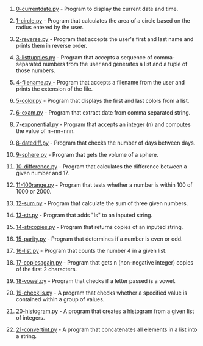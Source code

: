 1. [0-currentdate.py](https://github.com/B-Akapo/exercises/blob/main/python-basic-1/0-currentdate.py) - Program to display the current date and time.

2. [1-circle.py](https://github.com/B-Akapo/exercises/blob/main/python-basic-1/1-circle.py) - Program that calculates the area of a circle based on the radius entered by the user.

3. [2-reverse.py](https://github.com/B-Akapo/exercises/blob/main/python-basic-1/2-reverse.py) - Program that accepts the user's first and last name and prints them in reverse order.

4. [3-listtupples.py](https://github.com/B-Akapo/exercises/blob/main/python-basic-1/3-listtupples.py) - Program  that accepts a sequence of comma-separated numbers from the user and generates a list and a tuple of those numbers.

5. [4-filename.py ](https://github.com/B-Akapo/exercises/blob/main/python-basic-1/4-filename.py) - Program that accepts a filename from the user and prints the extension of the file. 

6. [5-color.py](https://github.com/B-Akapo/exercises/blob/main/python-basic-1/5-color.py) - Program that displays the first and last colors from a list.

7. [6-exam.py](https://github.com/B-Akapo/exercises/blob/main/python-basic-1/6-exam.py) - Program that extract date from comma separated string.

8. [7-exponential.py](https://github.com/B-Akapo/exercises/blob/main/python-basic-1/7-exponential.py) - Program that accepts an integer (n) and computes the value of n+nn+nnn.

9. [8-datediff.py](https://github.com/B-Akapo/exercises/blob/main/python-basic-1/8-datediff.py) - Program that checks the number of days between days.

10. [9-sphere.py](https://github.com/B-Akapo/exercises/blob/main/python-basic-1/9-sphere.py) - Program that gets the volume of a sphere.

11. [10-difference.py](https://github.com/B-Akapo/exercises/blob/main/python-basic-1/10-difference.py) - Program that calculates the difference between a given number and 17.

12. [11-100range.py](https://github.com/B-Akapo/exercises/blob/main/python-basic-1/11-100range.py) - Program that tests whether a number is within 100 of 1000 or 2000.

13. [12-sum.py](https://github.com/B-Akapo/exercises/blob/main/python-basic-1/12-sum.py) - Program that calculate the sum of three given numbers.

14. [13-str.py](https://github.com/B-Akapo/exercises/blob/main/python-basic-1/13-str.py) - Program that adds "Is" to an inputed string.

15. [14-strcopies.py](https://github.com/B-Akapo/exercises/blob/main/python-basic-1/14-strcopies.py) - Program that returns copies of an inputed string.

16. [15-parity.py](https://github.com/B-Akapo/exercises/blob/main/python-basic-1/15-parity.py) - Program that determines if a number is even or odd.

17. [16-list.py](https://github.com/B-Akapo/exercises/blob/main/python-basic-1/16-list.py) - Program that counts the number 4 in a given list. 

18. [17-copiesagain.py](https://github.com/B-Akapo/exercises/blob/main/python-basic-1/17-copiesagain.py) - Program that gets n (non-negative integer) copies of the first 2 characters.

19. [18-vowel.py](https://github.com/B-Akapo/exercises/blob/main/python-basic-1/18-vowel.py) - Program that checks if a letter passed is a vowel.

20. [19-checklis.py](https://github.com/B-Akapo/exercises/blob/main/python-basic-1/19-checklist.py) - A program that checks whether a specified value is contained within a group of values.

21. [20-histogram.py](https://github.com/B-Akapo/exercises/blob/main/python-basic-1/20-histogram.py) - A program that creates a histogram from a given list of integers.

22. [21-convertint.py](https://github.com/B-Akapo/exercises/blob/main/python-basic-1/21-convertint.py) - A program that concatenates all elements in a list into a string.